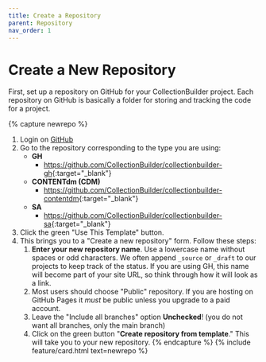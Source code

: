 ```yaml
---
title: Create a Repository
parent: Repository
nav_order: 1
---
```


# Create a New Repository

First, set up a repository on GitHub for your CollectionBuilder project.
Each repository on GitHub is basically a folder for storing and tracking the code for a project.

{% capture newrepo %}
1. Login on [GitHub](https://github.com)
2. Go to the repository corresponding to the type you are using: 
    - **GH** 
        - <https://github.com/CollectionBuilder/collectionbuilder-gh>{:target="_blank"}
    - **CONTENTdm (CDM)** 
        - <https://github.com/CollectionBuilder/collectionbuilder-contentdm>{:target="_blank"} 
    - **SA** 
        - <https://github.com/CollectionBuilder/collectionbuilder-sa>{:target="_blank"} 
2. Click the green "Use This Template" button.    
3. This brings you to a "Create a new repository" form. Follow these steps:
    1. **Enter your new repository name**. Use a lowercase name without spaces or odd characters. We often append `_source` or `_draft` to our projects to keep track of the status. If you are using GH, this name will become part of your site URL, so think through how it will look as a link.
    2. Most users should choose "Public" repository. If you are hosting on GitHub Pages it *must* be public unless you upgrade to a paid account.
    3. Leave the "Include all branches" option **Unchecked**! (you do not want all branches, only the main branch)
    4. Click on the green button "**Create repository from template**." This will take you to your new repository.
{% endcapture %}
{% include feature/card.html text=newrepo %}